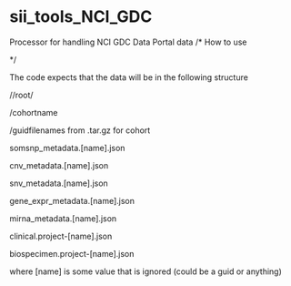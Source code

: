 # sii_tools_NCI_GDC
Processor for handling NCI GDC Data Portal data
/*
How to use

*/

The code expects that the data will be in the following structure

//root/

 /cohortname
 
  /guidfilenames from .tar.gz for cohort
  
 somsnp_metadata.[name].json
 
 cnv_metadata.[name].json
 
 snv_metadata.[name].json
 
 gene_expr_metadata.[name].json
 
 mirna_metadata.[name].json
 
 clinical.project-[name].json
 
 biospecimen.project-[name].json
 
 
 where [name] is some value that is ignored (could be a guid or anything)
 
 
